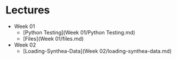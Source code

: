 # Lectures

* Week 01
  * [Python Testing](Week 01/Python Testing.md)
  * [Files](Week 01/files.md)
* Week 02
  * [Loading-Synthea-Data](Week 02/loading-synthea-data.md)